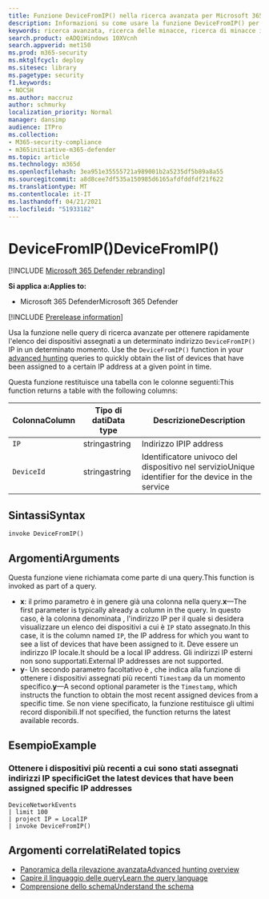 ```yaml
---
title: Funzione DeviceFromIP() nella ricerca avanzata per Microsoft 365 Defender
description: Informazioni su come usare la funzione DeviceFromIP() per ottenere i dispositivi a cui è stato assegnato un indirizzo IP specifico
keywords: ricerca avanzata, ricerca delle minacce, ricerca di minacce informatiche, Microsoft 365 Defender, Microsoft 365, m365, ricerca, query, telemetria, riferimento allo schema, kusto, dispositivo, devicefromIP, funzione, arricchimento
search.product: eADQiWindows 10XVcnh
search.appverid: met150
ms.prod: m365-security
ms.mktglfcycl: deploy
ms.sitesec: library
ms.pagetype: security
f1.keywords:
- NOCSH
ms.author: maccruz
author: schmurky
localization_priority: Normal
manager: dansimp
audience: ITPro
ms.collection:
- M365-security-compliance
- m365initiative-m365-defender
ms.topic: article
ms.technology: m365d
ms.openlocfilehash: 3ea951e35555721a989001b2a5235df5b89a8a55
ms.sourcegitcommit: a8d8cee7df535a150985d6165afdfddfdf21f622
ms.translationtype: MT
ms.contentlocale: it-IT
ms.lasthandoff: 04/21/2021
ms.locfileid: "51933182"
---
```

# <a name="devicefromip"></a><span data-ttu-id="5e371-104">DeviceFromIP()</span><span class="sxs-lookup"><span data-stu-id="5e371-104">DeviceFromIP()</span></span>

[!INCLUDE [Microsoft 365 Defender rebranding](../includes/microsoft-defender.md)]


<span data-ttu-id="5e371-105">**Si applica a:**</span><span class="sxs-lookup"><span data-stu-id="5e371-105">**Applies to:**</span></span>
- <span data-ttu-id="5e371-106">Microsoft 365 Defender</span><span class="sxs-lookup"><span data-stu-id="5e371-106">Microsoft 365 Defender</span></span>


[!INCLUDE [Prerelease information](../includes/prerelease.md)]


<span data-ttu-id="5e371-107">Usa la funzione nelle query di ricerca avanzate per ottenere rapidamente l'elenco dei dispositivi assegnati a un determinato indirizzo `DeviceFromIP()` IP in un determinato momento. [](advanced-hunting-overview.md)</span><span class="sxs-lookup"><span data-stu-id="5e371-107">Use the `DeviceFromIP()` function in your [advanced hunting](advanced-hunting-overview.md) queries to quickly obtain the list of devices that have been assigned to a certain IP address at a given point in time.</span></span> 

<span data-ttu-id="5e371-108">Questa funzione restituisce una tabella con le colonne seguenti:</span><span class="sxs-lookup"><span data-stu-id="5e371-108">This function returns a table with the following columns:</span></span>

| <span data-ttu-id="5e371-109">Colonna</span><span class="sxs-lookup"><span data-stu-id="5e371-109">Column</span></span> | <span data-ttu-id="5e371-110">Tipo di dati</span><span class="sxs-lookup"><span data-stu-id="5e371-110">Data type</span></span> | <span data-ttu-id="5e371-111">Descrizione</span><span class="sxs-lookup"><span data-stu-id="5e371-111">Description</span></span> |
|------------|-------------|-------------|
| `IP` | <span data-ttu-id="5e371-112">stringa</span><span class="sxs-lookup"><span data-stu-id="5e371-112">string</span></span> | <span data-ttu-id="5e371-113">Indirizzo IP</span><span class="sxs-lookup"><span data-stu-id="5e371-113">IP address</span></span>  |
| `DeviceId` | <span data-ttu-id="5e371-114">stringa</span><span class="sxs-lookup"><span data-stu-id="5e371-114">string</span></span> | <span data-ttu-id="5e371-115">Identificatore univoco del dispositivo nel servizio</span><span class="sxs-lookup"><span data-stu-id="5e371-115">Unique identifier for the device in the service</span></span> |


## <a name="syntax"></a><span data-ttu-id="5e371-116">Sintassi</span><span class="sxs-lookup"><span data-stu-id="5e371-116">Syntax</span></span>

```kusto
invoke DeviceFromIP()
```

## <a name="arguments"></a><span data-ttu-id="5e371-117">Argomenti</span><span class="sxs-lookup"><span data-stu-id="5e371-117">Arguments</span></span>

<span data-ttu-id="5e371-118">Questa funzione viene richiamata come parte di una query.</span><span class="sxs-lookup"><span data-stu-id="5e371-118">This function is invoked as part of a query.</span></span>

- <span data-ttu-id="5e371-119">**x**: il primo parametro è in genere già una colonna nella query.</span><span class="sxs-lookup"><span data-stu-id="5e371-119">**x**—The first parameter is typically already a column in the query.</span></span> <span data-ttu-id="5e371-120">In questo caso, è la colonna denominata , l'indirizzo IP per il quale si desidera visualizzare un elenco dei dispositivi a cui è `IP` stato assegnato.</span><span class="sxs-lookup"><span data-stu-id="5e371-120">In this case, it is the column named `IP`, the IP address for which you want to see a list of devices that have been assigned to it.</span></span> <span data-ttu-id="5e371-121">Deve essere un indirizzo IP locale.</span><span class="sxs-lookup"><span data-stu-id="5e371-121">It should be a local IP address.</span></span> <span data-ttu-id="5e371-122">Gli indirizzi IP esterni non sono supportati.</span><span class="sxs-lookup"><span data-stu-id="5e371-122">External IP addresses are not supported.</span></span>
- <span data-ttu-id="5e371-123">**y**- Un secondo parametro facoltativo è , che indica alla funzione di ottenere i dispositivi assegnati più recenti `Timestamp` da un momento specifico.</span><span class="sxs-lookup"><span data-stu-id="5e371-123">**y**—A second optional parameter is the `Timestamp`, which instructs the function to obtain the most recent assigned devices from a specific time.</span></span> <span data-ttu-id="5e371-124">Se non viene specificato, la funzione restituisce gli ultimi record disponibili.</span><span class="sxs-lookup"><span data-stu-id="5e371-124">If not specified, the function returns the latest available records.</span></span>

## <a name="example"></a><span data-ttu-id="5e371-125">Esempio</span><span class="sxs-lookup"><span data-stu-id="5e371-125">Example</span></span>


### <a name="get-the-latest-devices-that-have-been-assigned-specific-ip-addresses"></a><span data-ttu-id="5e371-126">Ottenere i dispositivi più recenti a cui sono stati assegnati indirizzi IP specifici</span><span class="sxs-lookup"><span data-stu-id="5e371-126">Get the latest devices that have been assigned specific IP addresses</span></span>

```kusto
DeviceNetworkEvents 
| limit 100 
| project IP = LocalIP 
| invoke DeviceFromIP()
```

## <a name="related-topics"></a><span data-ttu-id="5e371-127">Argomenti correlati</span><span class="sxs-lookup"><span data-stu-id="5e371-127">Related topics</span></span>
- [<span data-ttu-id="5e371-128">Panoramica della rilevazione avanzata</span><span class="sxs-lookup"><span data-stu-id="5e371-128">Advanced hunting overview</span></span>](advanced-hunting-overview.md)
- [<span data-ttu-id="5e371-129">Capire il linguaggio delle query</span><span class="sxs-lookup"><span data-stu-id="5e371-129">Learn the query language</span></span>](advanced-hunting-query-language.md)
- [<span data-ttu-id="5e371-130">Comprensione dello schema</span><span class="sxs-lookup"><span data-stu-id="5e371-130">Understand the schema</span></span>](advanced-hunting-schema-tables.md)
